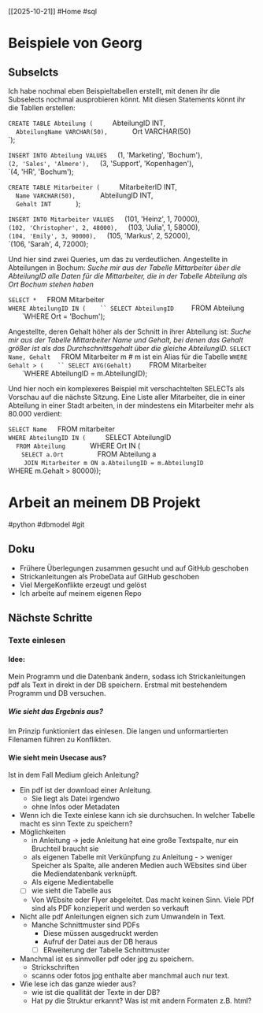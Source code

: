 [[2025-10-21]]
#Home #sql 
# Beispiele von Georg
## Subselcts
Ich habe nochmal eben Beispieltabellen erstellt, mit denen ihr die Subselects nochmal ausprobieren könnt. Mit diesen Statements könnt ihr die Tabllen erstellen:

`CREATE TABLE Abteilung (  
  ` AbteilungID INT,  
    `AbteilungName VARCHAR(50),  
    `Ort VARCHAR(50)  
`);

`INSERT INTO Abteilung VALUES  
`(1, 'Marketing', 'Bochum'),  
`(2, 'Sales', 'Almere'),  
`(3, 'Support', 'Kopenhagen'),  
`(4, 'HR', 'Bochum');

`CREATE TABLE Mitarbeiter (  
  ` MitarbeiterID INT,  
  ` Name VARCHAR(50),  
    `AbteilungID INT,  
    `Gehalt INT  
    `);

`INSERT INTO Mitarbeiter VALUES  
`(101, 'Heinz', 1, 70000),  
`(102, 'Christopher', 2, 48000),  
`(103, 'Julia', 1, 58000),  
`(104, 'Emily', 3, 90000),  
`(105, 'Markus', 2, 52000),  
`(106, 'Sarah', 4, 72000);

Und hier sind zwei Queries, um das zu verdeutlichen. Angestellte in Abteilungen in Bochum:
*Suche mir aus der Tabelle Mittarbeiter über die AbteilungID alle Daten für die Mittarbeiter, die in der Tabelle Abteilung als Ort Bochum stehen haben*

`SELECT *  
`FROM Mitarbeiter  
`WHERE AbteilungID IN (  
 `` SELECT AbteilungID  
  `FROM Abteilung  
  `WHERE Ort = 'Bochum');

Angestellte, deren Gehalt höher als der Schnitt in ihrer Abteilung ist:
*Suche mir aus der Tabelle Mittarbeiter Name und Gehalt, bei denen das Gehalt größer ist als das Durchschnittsgehalt über die gleiche AbteilungID.*
`SELECT Name, Gehalt  
`FROM Mitarbeiter m # m ist ein Alias für die Tabelle 
`WHERE Gehalt > (  
 `` SELECT AVG(Gehalt)  
  `FROM Mitarbeiter  
  `WHERE AbteilungID = m.AbteilungID);

Und hier noch ein komplexeres Beispiel mit verschachtelten SELECTs als Vorschau auf die nächste Sitzung. Eine Liste aller Mitarbeiter, die in einer Abteilung in einer Stadt arbeiten, in der mindestens ein Mitarbeiter mehr als 80.000 verdient:

`SELECT Name  
`FROM mitarbeiter  
`WHERE AbteilungID IN (  
  ` SELECT AbteilungID  
    `FROM Abteilung  
    `WHERE Ort IN (  
     ` SELECT a.Ort   
     ` FROM Abteilung a  
        `JOIN Mitarbeiter m ON a.AbteilungID = m.AbteilungID  
        `WHERE m.Gehalt > 80000));


# Arbeit an meinem DB Projekt
#python #dbmodel #git
## Doku
- Frühere Überlegungen zusammen gesucht und auf GitHub geschoben
- Strickanleitungen als ProbeData auf GitHub geschoben
- Viel MergeKonflikte erzeugt und gelöst
- Ich arbeite auf meinem eigenen Repo
## Nächste Schritte
### Texte einlesen
#### Idee:
Mein Programm und die Datenbank ändern, sodass ich Strickanleitungen pdf als Text in direkt in der DB speichern.
Erstmal mit bestehendem Programm und DB versuchen. 
##### Wie sieht das Ergebnis aus?
Im Prinzip funktioniert das einlesen. Die langen und unformartierten Filenamen führen zu Konflikten.
#### Wie sieht mein Usecase aus?
Ist in dem Fall Medium gleich Anleitung? 
- Ein pdf ist der download einer Anleitung.
	- Sie liegt als Datei irgendwo
	- ohne Infos oder Metadaten
- Wenn ich die Texte einlese kann ich sie durchsuchen.
In welcher Tabelle macht es sinn Texte zu speichern?
- Möglichkeiten
	- in Anleitung -> jede Anleitung hat eine große Textspalte, nur ein Bruchteil braucht sie
	- als eigenen Tabelle mit Verkünpfung zu Anleitung - > weniger Speicher als Spalte, alle anderen Medien auch WEbsites sind über die Mediendatenbank verknüpft.
	- Als eigene Medientabelle
	- [ ] wie sieht die Tabelle aus
	- Von WEbsite oder Flyer abgeleitet. Das macht keinen Sinn. Viele PDf sind als PDF konzieperit und werden so verkauft
- Nicht alle pdf Anleitungen eignen sich zum Umwandeln in Text.
	- Manche Schnittmuster sind PDFs
		- Diese müssen ausgedruckt werden
		- Aufruf der Datei aus der DB heraus
		- [ ] ERweiterung der Tabelle Schnittmuster
- Manchmal ist es sinnvoller pdf oder jpg zu speichern.
	- Strickschriften
	- scanns oder fotos jpg enthalte aber manchmal auch nur text. 
- Wie lese ich das ganze wieder aus?
	- wie ist die quallität der Texte in der DB?
	- Hat py die Struktur erkannt?
Was ist mit andern Formaten z.B. html?
